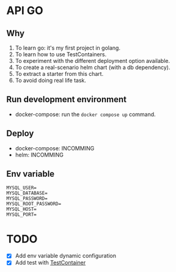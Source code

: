 # API GO

## Why

1. To learn go: it's my first project in golang.
2. To learn how to use TestContainers.
3. To experiment with the different deployment option available.
4. To create a real-scenario helm chart (with a db dependency).
5. To extract a starter from this chart.
6. To avoid doing real life task.

## Run development environment

- docker-compose: run the `docker compose up` command.

## Deploy

- docker-compose: INCOMMING
- helm: INCOMMING

## Env variable
```properties
MYSQL_USER=
MYSQL_DATABASE=
MYSQL_PASSWORD=
MYSQL_ROOT_PASSWORD=
MYSQL_HOST=
MYSQL_PORT=
```

# TODO
- [x] Add env variable dynamic configuration
- [x] Add test with [TestContainer](https://golang.testcontainers.org/)
